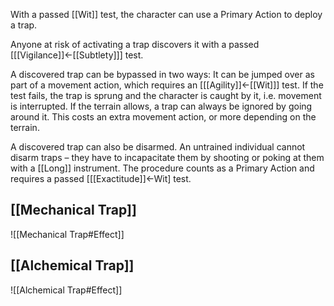 With a passed [[Wit]] test, the character can use a Primary Action to deploy a trap.

Anyone at risk of activating a trap discovers it with a passed \[[[Vigilance]]←[[Subtlety]]\] test.

A discovered trap can be bypassed in two ways: It can be jumped over as part of a movement action, which requires an \[[[Agility]]←[[Wit]]\] test. If the test fails, the trap is sprung and the character is caught by it, i.e. movement is interrupted. If the terrain allows, a trap can always be ignored by going around it. This costs an extra movement action, or more depending on the terrain.

A discovered trap can also be disarmed. An untrained individual cannot disarm traps – they have to incapacitate them by shooting or poking at them with a [[Long]] instrument. The procedure counts as a Primary Action and requires a passed \[[[Exactitude]]←Wit\] test.
## [[Mechanical Trap]]
![[Mechanical Trap#Effect]]
## [[Alchemical Trap]]
![[Alchemical Trap#Effect]]